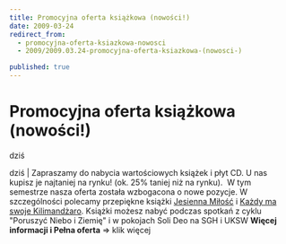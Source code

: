 ```yaml
---
title: Promocyjna oferta książkowa (nowości!)
date: 2009-03-24
redirect_from: 
  - promocyjna-oferta-ksiazkowa-nowosci
  - 2009/2009.03.24-promocyjna-oferta-ksiazkowa-(nowosci-)

published: true
---
```




# Promocyjna oferta książkowa (nowości!)

<time>dziś</time>

dziś | 
Zapraszamy do nabycia wartościowych książek i płyt CD. U nas kupisz je najtaniej na rynku! (ok. 25% taniej niż na rynku).&nbsp; 
W tym semestrze nasza oferta została wzbogacona o nowe pozycje. W szczególności polecamy przepiękne książki [Jesienna Miłość](http://www.solideo.pl/sd/index.php?ms1=projekty&gr_id=9&ps_id=329&lang=pl) i [Każdy ma swoje Kilimandżaro](http://www.solideo.pl/sd/index.php?ms1=projekty&gr_id=9&ps_id=324&lang=pl). 
Książki możesz nabyć podczas spotkań z cyklu "Poruszyć Niebo i Ziemię" i w pokojach Soli Deo na SGH i UKSW
**Więcej informacji i Pełna oferta** =&gt; klik więcej


<!--CONTENT FROM OLD SERVER (jos before 2013): dziś | 
Zapraszamy do nabycia wartościowych książek i płyt CD. U nas kupisz je najtaniej na rynku! (ok. 25% taniej niż na rynku).&nbsp; 
W tym semestrze nasza oferta została wzbogacona o nowe pozycje. W szczególności polecamy przepiękne książki [Jesienna Miłość](http://www.solideo.pl/sd/index.php?ms1=projekty&gr_id=9&ps_id=329&lang=pl) i [Każdy ma swoje Kilimandżaro](http://www.solideo.pl/sd/index.php?ms1=projekty&gr_id=9&ps_id=324&lang=pl). 
Książki możesz nabyć podczas spotkań z cyklu "Poruszyć Niebo i Ziemię" i w pokojach Soli Deo na SGH i UKSW
**Więcej informacji i Pełna oferta** =&gt; klik więcej

-->

<!--{{json:{"created_date":"2009-03-24 16:28:09","publish_down":"0000-00-00 00:00:00","id":"709"}}}-->
